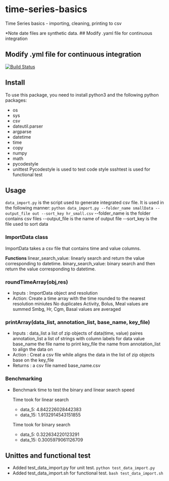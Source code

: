 # time-series-basics
Time Series basics - importing, cleaning, printing to csv

*Note date files are synthetic data. ## Modify .yaml file for continuous integration
## Modify .yml file for continuous integration
[![Build Status](https://travis-ci.com/cu-swe4s-fall-2019/time-series-basics-chzh1418.svg?branch=master)](https://travis-ci.com/cu-swe4s-fall-2019/time-series-basics-chzh1418)
## Install
To use this package, you need to install python3 and the following python packages:

* os
* sys
* csv
* dateutil.parser
* argparse
* datetime
* time
* copy
* numpy
* math
* pycodestyle
* unittest
Pycodestyle is used to test code style
ssshtest is used for functional test
## Usage
`data_import.py` is the script used to generate integrated csv file.
It is used in the following manner:
`python data_import.py --folder_name smallData --output_file out --sort_key hr_small.csv`
--folder_name is the folder contains csv files
--output_file is the name of output file
--sort_key is the file used to sort data

### ImportData class
ImportData takes a csv file that contains time and value columns.

**Functions**
linear_search_value: linearly search and return the value corresponding to datetime.
binary_search_value: binary search and then return the value corresponding to datetime.

### roundTimeArray(obj,res)
* Inputs : ImportData object and resolution
* Action: Create a time array with the time rounded to the nearest resolution miniutes
	  No duplicates
	  Activity, Bolus, Meal values are summed
	  Smbg, Hr, Cgm, Basal values are averaged

### printArray(data_list, annotation_list, base_name, key_file)
* Inputs : data_list a list of zip objects of data(time, value) paires
	   annotation_list a list of strings with column labels for data value
	   base_name the file name to print
	   key_file the name from annotation_list to align the data on 
* Action : Creat a csv file while aligns the data in the list of zip objects base on the key_file
* Returns : a csv file named base_name.csv

### Benchmarking
* Benchmark time to test the binary and linear search speed

	Time took for linear search
	* data_5: 4.842226028442383
	* data_15: 1.9132914543151855

	Time took for binary search
	* data_5: 0.322634220123291
	* data_15: 0.3005979061126709

## Unittes and functional test
* Added test_data_import.py for unit test.
`python test_data_import.py`
* Added test_data_import.sh for functional test.
`bash test_data_import.sh`



